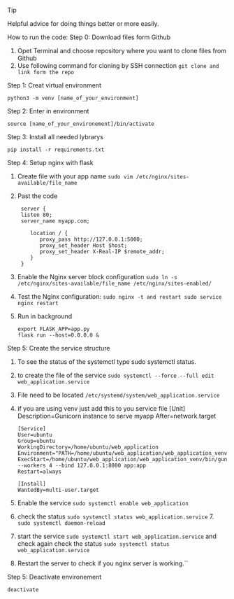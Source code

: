 > [!TIP]
> Helpful advice for doing things better or more easily.

How to run the code:
Step 0: Download files form Github
  1. Opet Terminal and choose repository where you want to clone files from Github
  2. Use following command for cloning by SSH connection `git clone and link form the repo`

       
Step 1: Creat virtual environment

    python3 -m venv [name_of_your_environment]

Step 2: Enter in environment

    source [name_of_your_environement]/bin/activate

Step 3: Install all needed lybrarys 

    pip install -r requirements.txt

Step 4: Setup nginx with flask

1. Create file with your app name `sudo vim /etc/nginx/sites-available/file_name`

2. Past the code
  
        server {
        listen 80;
        server_name myapp.com;
  
           location / {
              proxy_pass http://127.0.0.1:5000;
              proxy_set_header Host $host;
              proxy_set_header X-Real-IP $remote_addr;
           }
        }

3. Enable the Nginx server block configuration `sudo ln -s /etc/nginx/sites-available/file_name /etc/nginx/sites-enabled/`
   
4. Test the Nginx configuration: `sudo nginx -t and restart sudo service nginx restart`

5. Run in background

       export FLASK_APP=app.py
       flask run --host=0.0.0.0 &



Step 5: Create the service structure
 1. To see the status of the systemctl type sudo systemctl status.
 2. to create the file of the service `sudo systemctl --force --full edit web_application.service`
 3. File need to be located `/etc/systemd/system/web_application.service`
 4. if you are using venv just add this to you service file
        [Unit]
        Description=Gunicorn instance to serve myapp
        After=network.target
        
        [Service]
        User=ubuntu
        Group=ubuntu
        WorkingDirectory=/home/ubuntu/web_application
        Environment="PATH=/home/ubuntu/web_application/web_application_venv/bin"
        ExecStart=/home/ubuntu/web_application/web_application_venv/bin/gunicorn --workers 4 --bind 127.0.0.1:8000 app:app
        Restart=always
        
        [Install]
        WantedBy=multi-user.target

5. Enable the service `sudo systemctl enable web_application`
6. check the status `sudo systemctl status web_application.service`
7.` sudo systemctl daemon-reload`
8. start the service `sudo systemctl start web_application.service` and check again check the status `sudo systemctl status web_application.service`
9. Restart the server to check if you nginx server is working.``


Step 5: Deactivate environement 

    deactivate
